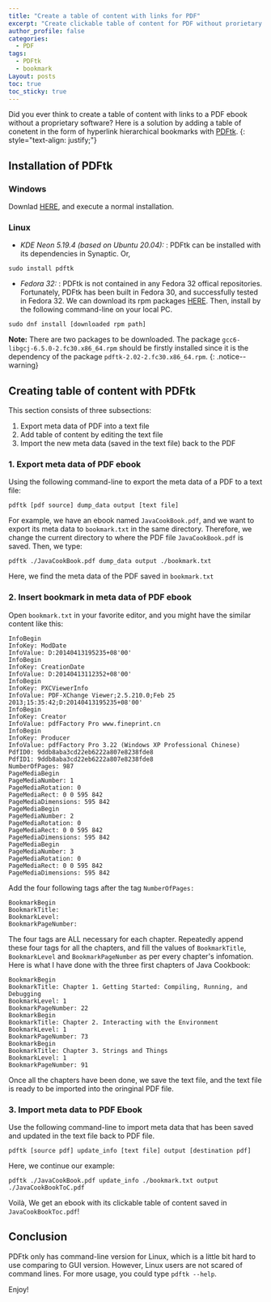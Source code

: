 ```yaml
---
title: "Create a table of content with links for PDF"
excerpt: "Create clickable table of content for PDF without prorietary software"
author_profile: false
categories:
  - PDF
tags:
  - PDFtk
  - bookmark
Layout: posts
toc: true
toc_sticky: true
---
```


Did you ever think to create a table of content with links to a PDF ebook without a proprietary software? Here is a solution by adding a table of conetent in the form of hyperlink hierarchical bookmarks with [PDFtk](https://www.pdflabs.com/tools/pdftk-the-pdf-toolkit/ "PDFtk").
{: style="text-align: justify;"}

## Installation of  PDFtk

### Windows

Downlad [HERE](https://www.pdflabs.com/tools/pdftk-the-pdf-toolkit/pdftk_free-2.02-win-setup.exe "PDFtk Windows installer"), and execute a normal installation.

### Linux
* _KDE Neon 5.19.4 (based on Ubuntu 20.04):_
: PDFtk can be installed with its dependencies in Synaptic. Or,
```
sudo install pdftk
```
* _Fedora 32:_
: PDFtk is not contained in any Fedora 32 offical repositories. Fortunately, PDFtk has been built in Fedora 30, and successfully tested in Fedora 32. We can download its rpm packages [HERE](https://sandbox.mc.edu/~bennet/pdftk.html "PDFtk for Fedora 32"). Then, install by the following command-line on your local PC.
```
sudo dnf install [downloaded rpm path]
```

**Note:** There are two packages to be downloaded. The package `gcc6-libgcj-6.5.0-2.fc30.x86_64.rpm` should be firstly installed since it is the dependency of the package `pdftk-2.02-2.fc30.x86_64.rpm`.
{: .notice--warning}

## Creating table of content with PDFtk

This section consists of three subsections:
1. Export meta data of PDF into a text file
2. Add table of content by editing the text file
3. Import the new meta data (saved in the text file) back to the PDF

### 1. Export meta data of PDF ebook

Using the following command-line to export the meta data of a PDF to a text file:

`pdftk [pdf source] dump_data output [text file]`

For example, we have an ebook named ```JavaCookBook.pdf```, and we want to export its meta data to ```bookmark.txt``` in the same directory. Therefore, we change the current directory to where the PDF file ```JavaCookBook.pdf``` is saved. Then, we type: 

`pdftk ./JavaCookBook.pdf dump_data output ./bookmark.txt`

Here, we find the meta data of the PDF saved in ```bookmark.txt```

### 2. Insert bookmark in meta data of PDF ebook

Open ```bookmark.txt``` in your favorite editor, and you might have the similar content like this:

```
InfoBegin
InfoKey: ModDate
InfoValue: D:20140413195235+08'00'
InfoBegin
InfoKey: CreationDate
InfoValue: D:20140413112352+08'00'
InfoBegin
InfoKey: PXCViewerInfo
InfoValue: PDF-XChange Viewer;2.5.210.0;Feb 25 2013;15:35:42;D:20140413195235+08'00'
InfoBegin
InfoKey: Creator
InfoValue: pdfFactory Pro www.fineprint.cn
InfoBegin
InfoKey: Producer
InfoValue: pdfFactory Pro 3.22 (Windows XP Professional Chinese)
PdfID0: 9ddb8aba3cd22eb6222a807e8238fde8
PdfID1: 9ddb8aba3cd22eb6222a807e8238fde8
NumberOfPages: 987
PageMediaBegin
PageMediaNumber: 1
PageMediaRotation: 0
PageMediaRect: 0 0 595 842
PageMediaDimensions: 595 842
PageMediaBegin
PageMediaNumber: 2
PageMediaRotation: 0
PageMediaRect: 0 0 595 842
PageMediaDimensions: 595 842
PageMediaBegin
PageMediaNumber: 3
PageMediaRotation: 0
PageMediaRect: 0 0 595 842
PageMediaDimensions: 595 842
```

Add the four following tags after the tag ```NumberOfPages:```

```
BookmarkBegin
BookmarkTitle:
BookmarkLevel:
BookmarkPageNumber:
```

The four tags are ALL necessary for each chapter. Repeatedly append these four tags for all the chapters, and fill the values of ```BookmarkTitle```, ```BookmarkLevel``` and ```BookmarkPageNumber``` as per every chapter's infomation. Here is what I have done with the three first chapters of Java Cookbook:

```
BookmarkBegin
BookmarkTitle: Chapter 1. Getting Started: Compiling, Running, and Debugging
BookmarkLevel: 1
BookmarkPageNumber: 22
BookmarkBegin
BookmarkTitle: Chapter 2. Interacting with the Environment
BookmarkLevel: 1
BookmarkPageNumber: 73
BookmarkBegin
BookmarkTitle: Chapter 3. Strings and Things
BookmarkLevel: 1
BookmarkPageNumber: 91
```

Once all the chapters have been done, we save the text file, and the text file is ready to be imported into the oringinal PDF file. 

### 3. Import meta data to PDF Ebook

Use the following command-line to import meta data that has been saved and updated in the text file back to PDF file.

`pdftk [source pdf] update_info [text file] output [destination pdf]`

Here, we continue our example:

`pdftk ./JavaCookBook.pdf update_info ./bookmark.txt output ./JavaCookBookToC.pdf`

Voilà, We get an ebook with its clickable table of content saved in ```JavaCookBookToc.pdf```!

## Conclusion

PDFtk only has command-line version for Linux, which is a little bit hard to use comparing to GUI version. However, Linux users are not scared of command lines. For more usage, you could type `pdftk --help`.

Enjoy!
